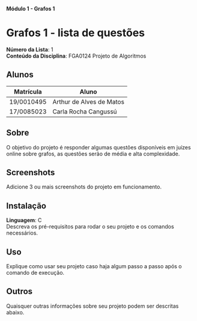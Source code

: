 **Módulo 1 - Grafos 1** 

# Grafos 1 - lista de questões

**Número da Lista**: 1<br>
**Conteúdo da Disciplina**: FGA0124 Projeto de Algoritmos<br>

## Alunos
|Matrícula | Aluno |
| -- | -- |
| 19/0010495  |  Arthur de Alves de Matos |
| 17/0085023  |  Carla Rocha Cangussú |

## Sobre 
O objetivo do projeto é responder algumas questões disponíveis em juízes online sobre grafos, as questões serão de média e alta complexidade.

## Screenshots
Adicione 3 ou mais screenshots do projeto em funcionamento.

## Instalação 
**Linguagem**: C<br>
Descreva os pré-requisitos para rodar o seu projeto e os comandos necessários.

## Uso 
Explique como usar seu projeto caso haja algum passo a passo após o comando de execução.

## Outros 
Quaisquer outras informações sobre seu projeto podem ser descritas abaixo.




